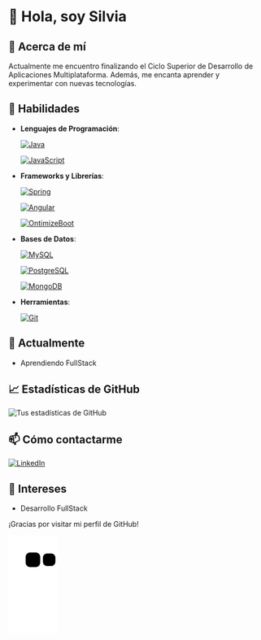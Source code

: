 # 👋 Hola, soy Silvia

## 💭 Acerca de mí

Actualmente me encuentro finalizando el Ciclo Superior de Desarrollo de Aplicaciones Multiplataforma. Además, me encanta aprender y experimentar con nuevas tecnologías.

## 🚀 Habilidades

- **Lenguajes de Programación**:
  
  [![Java](https://img.shields.io/badge/Java-ED8B00?style=for-the-badge&logo=java&logoColor=white)](https://docs.oracle.com/en/java/)

  [![JavaScript](https://img.shields.io/badge/JavaScript-323330?style=for-the-badge&logo=javascript&logoColor=F7DF1E)](https://developer.mozilla.org/en-US/docs/Web/JavaScript)
- **Frameworks y Librerías**:
  
  [![Spring](https://img.shields.io/badge/Spring-6DB33F?style=for-the-badge&logo=spring&logoColor=white)](https://spring.io/projects/spring-boot)
  
  [![Angular](https://img.shields.io/badge/Angular-DD0031?style=for-the-badge&logo=angular&logoColor=white)](https://angular.io/docs)

  [<img src="https://www.ontimize.com/xwiki/bin/download/Ontimize+Training/WebHome/ontimize-logo.png" alt="OntimizeBoot" height="35">](https://ontimize.github.io/docs/v3/)
  
  
- **Bases de Datos**:
  
  [![MySQL](https://img.shields.io/badge/MySQL-4479A1?style=for-the-badge&logo=mysql&logoColor=white)](https://dev.mysql.com/doc/)
  
  [![PostgreSQL](https://img.shields.io/badge/PostgreSQL-316192?style=for-the-badge&logo=postgresql&logoColor=white)](https://www.postgresql.org/docs/)
  
  [![MongoDB](https://img.shields.io/badge/MongoDB-4EA94B?style=for-the-badge&logo=mongodb&logoColor=white)](https://docs.mongodb.com/)
  
- **Herramientas**:
  
  [![Git](https://img.shields.io/badge/Git-F05032?style=for-the-badge&logo=git&logoColor=white)](https://git-scm.com/doc)

## 🌱 Actualmente

- Aprendiendo FullStack

## 📈 Estadísticas de GitHub

![Tus estadísticas de GitHub](https://github-readme-stats.vercel.app/api?username=smartriob1&show_icons=true&theme=radical)

## 📫 Cómo contactarme

[![LinkedIn](https://img.shields.io/badge/LinkedIn-blue?style=flat&logo=linkedin&label=LinkedIn)](https://www.linkedin.com/in/silvia-martinez-532b3824b)

## 🎨 Intereses

- Desarrollo FullStack

¡Gracias por visitar mi perfil de GitHub!

![snake animation](https://github.com/smartriob1/smartriob1/blob/output/github-contribution-grid-snake2.svg)
